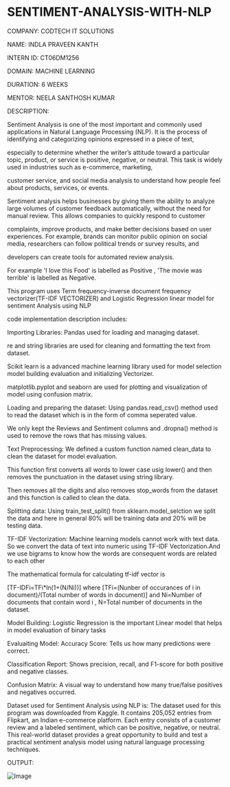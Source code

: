 # SENTIMENT-ANALYSIS-WITH-NLP
COMPANY: CODTECH IT SOLUTIONS

NAME: INDLA PRAVEEN KANTH

INTERN ID: CT06DM1256

DOMAIN: MACHINE LEARNING

DURATION: 6 WEEKS

MENTOR: NEELA SANTHOSH KUMAR

DESCRIPTION:

Sentiment Analysis is one of the most important and commonly used applications in Natural Language Processing (NLP). It is the process of identifying and categorizing opinions expressed in a piece of text,

especially to determine whether the writer’s attitude toward a particular topic, product, or service is positive, negative, or neutral. This task is widely used in industries such as e-commerce, marketing,

customer service, and social media analysis to understand how people feel about products, services, or events.

Sentiment analysis helps businesses by giving them the ability to analyze large volumes of customer feedback automatically, without the need for manual review. This allows companies to quickly respond to customer

complaints, improve products, and make better decisions based on user experiences. For example, brands can monitor public opinion on social media, researchers can follow political trends or survey results, and

developers can create tools for automated review analysis.

For example 'I love this Food' is labelled as Positive , 'The movie was terrible' is labelled as Negative.

This program uses Term frequency-inverse document frequency vectorizer(TF-IDF VECTORIZER) and Logistic Regression linear model for sentiment Analysis using NLP

code implementation description includes:

Importing Libraries: Pandas used for loading and managing dataset.

re and string libraries are used for cleaning and formatting the text from dataset.

Scikit learn is a advanced machine learning library used for model selection model building evaluation and initializing Vectorizer.

matplotlib.pyplot and seaborn are used for plotting and visualization of model using confusion matrix.

Loading and preparing the dataset: Using pandas.read_csv() method used to read the dataset which is in the form of comma seperated value.

We only kept the Reviews and Sentiment columns and .dropna() method is used to remove the rows that has missing values.

Text Preprocessing: We defined a custom function named clean_data to clean the dataset for model evaluation.

This function first converts all words to lower case usig lower() and then removes the punctuation in the dataset using string library.

Then removes all the digits and also removes stop_words from the dataset and this function is called to clean the data.

Splitting data: Using train_test_split() from sklearn.model_selction we split the data and here in general 80% will be training data and 20% will be testing data.

TF-IDF Vectorization: Machine learning models cannot work with text data. So we convert the data of text into numeric using TF-IDF Vectorization.And we use bigrams to know how the words are consequent words are related to each other

The mathematical formula for calculating tf-idf vector is

[TF-IDFi=TFi*ln(1+(N/Ni))] where [TFi=(Nunber of occurances of i in document)/(Total number of words in document)] and Ni=Number of documents that contain word i , N=Total number of documents in the dataset.

Model Building: Logistic Regression is the important Linear model that helps in model evaluation of binary tasks

Evaluaiting Model: Accuracy Score: Tells us how many predictions were correct.

Classification Report: Shows precision, recall, and F1-score for both positive and negative classes.

Confusion Matrix: A visual way to understand how many true/false positives and negatives occurred.

Dataset used for Sentiment Analysis using NLP is: The dataset used for this program was downloaded from Kaggle. It contains 205,052 entries from Flipkart, an 
Indian e-commerce platform. Each entry consists of a customer review and a labeled sentiment, which can be positive, negative, or neutral. This real-world dataset provides a great opportunity to build and test a practical sentiment analysis model using natural language processing techniques.

OUTPUT:

![Image](https://github.com/user-attachments/assets/7b8c3987-5e72-4437-906e-3600ba0d1028)
